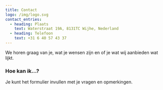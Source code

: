 ```yaml
---
title: Contact
logo: /img/logo.svg
contact_entries:
  - heading: Plaats
    text: Waterstraat 19A, 8131TC Wijhe, Nederland
  - heading: Telefoon
    text: +31 6 40 57 43 37
---
```

We horen graag van je, wat je wensen zijn en of je wat wij aanbieden wat lijkt.

<h3 class="f4 b lh-title mb2">Hoe kan ik…?</h3>

Je kunt het formulier invullen met je vragen en opmerkingen.